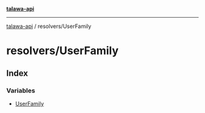 [**talawa-api**](../../README.md)

***

[talawa-api](../../modules.md) / resolvers/UserFamily

# resolvers/UserFamily

## Index

### Variables

- [UserFamily](variables/UserFamily.md)
